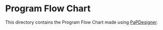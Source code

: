 # Program Flow Chart

This directory contains the Program Flow Chart made using [PaPDesigner](http://friedrich-folkmann.de/papdesigner/Hauptseite.html).